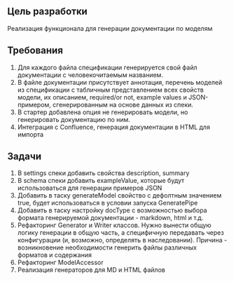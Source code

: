 ## Цель разработки
Реализация функционала для генерации документации по моделям

## Требования
1. Для каждого файла спецификации генерируется свой файл документации с человекочитаемым названием.
2. В файле документации присутствует аннотация, перечень моделей из спецификации с табличным представлением всех свойств модели, их описанием, required/or not, example values и JSON-примером, сгенерированным на основе данных из спеки.
3. В стартер добавлена опция не генерировать модели, но генерировать документацию по ним.
4. Интеграция с Confluence, генерация документации в HTML для импорта

## Задачи
1. В settings спеки добавить свойства description, summary
2. В schema спеки добавить exampleValue, которые будут использоваться для генерации примеров JSON
3. Добавить в таску generateModel свойство с дефолтным значением true, будет использоваться в условии запуска GeneratePipe
4. Добавить в таску настройку docType с возможностью выбора формата генерируемой документации - markdown, html и т.д.
5. Рефакторинг Generator и Writer классов. Нужно вынести общую логику генерации в общую часть, а специфичную передавать через конфигурации (и, возможно, определять в наследовании). Причина - возникновение необходимости генерить файлы различных форматов и содержания
6. Рефакторинг ModelAccessor
7. Реализация генераторов для MD и HTML файлов